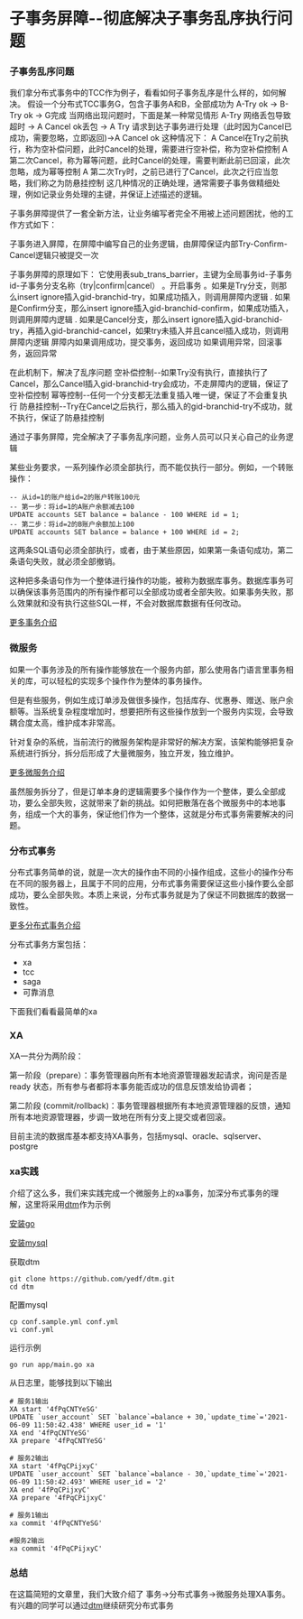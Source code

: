 # 子事务屏障--彻底解决子事务乱序执行问题
### 子事务乱序问题
我们拿分布式事务中的TCC作为例子，看看如何子事务乱序是什么样的，如何解决。
假设一个分布式TCC事务G，包含子事务A和B，全部成功为
A-Try ok -> B-Try ok -> G完成
当网络出现问题时，下面是某一种常见情形
A-Try 网络丢包导致超时 -> A Cancel ok丢包 -> A Try 请求到达子事务进行处理（此时因为Cancel已成功，需要忽略，立即返回)->A Cancel ok
这种情况下：
A Cancel在Try之前执行，称为空补偿问题，此时Cancel的处理，需要进行空补偿，称为空补偿控制
A 第二次Cancel，称为幂等问题，此时Cancel的处理，需要判断此前已回滚，此次忽略，成为幂等控制
A 第二次Try时，之前已进行了Cancel，此次之行应当忽略，我们称之为防悬挂控制
这几种情况的正确处理，通常需要子事务做精细处理，例如记录业务处理的主键，并保证上述描述的逻辑。

子事务屏障提供了一套全新方法，让业务编写者完全不用被上述问题困扰，他的工作方式如下：

子事务进入屏障，在屏障中编写自己的业务逻辑，由屏障保证内部Try-Confirm-Cancel逻辑只被提交一次

子事务屏障的原理如下：
它使用表sub_trans_barrier，主键为全局事务id-子事务id-子事务分支名称（try|confirm|cancel）
。开启事务
。如果是Try分支，则那么insert ignore插入gid-branchid-try，如果成功插入，则调用屏障内逻辑
. 如果是Confirm分支，那么insert ignore插入gid-branchid-confirm，如果成功插入，则调用屏障内逻辑
. 如果是Cancel分支，那么insert ignore插入gid-branchid-try，再插入gid-branchid-cancel，如果try未插入并且cancel插入成功，则调用屏障内逻辑
屏障内如果调用成功，提交事务，返回成功
如果调用异常，回滚事务，返回异常

在此机制下，解决了乱序问题
空补偿控制--如果Try没有执行，直接执行了Cancel，那么Cancel插入gid-branchid-try会成功，不走屏障内的逻辑，保证了空补偿控制
幂等控制--任何一个分支都无法重复插入唯一键，保证了不会重复执行
防悬挂控制--Try在Cancel之后执行，那么插入的gid-branchid-try不成功，就不执行，保证了防悬挂控制

通过子事务屏障，完全解决了子事务乱序问题，业务人员可以只关心自己的业务逻辑


某些业务要求，一系列操作必须全部执行，而不能仅执行一部分。例如，一个转账操作：  

```
-- 从id=1的账户给id=2的账户转账100元
-- 第一步：将id=1的A账户余额减去100
UPDATE accounts SET balance = balance - 100 WHERE id = 1;
-- 第二步：将id=2的B账户余额加上100
UPDATE accounts SET balance = balance + 100 WHERE id = 2;
```
这两条SQL语句必须全部执行，或者，由于某些原因，如果第一条语句成功，第二条语句失败，就必须全部撤销。

这种把多条语句作为一个整体进行操作的功能，被称为数据库事务。数据库事务可以确保该事务范围内的所有操作都可以全部成功或者全部失败。如果事务失败，那么效果就和没有执行这些SQL一样，不会对数据库数据有任何改动。

[更多事务介绍](https://www.liaoxuefeng.com/wiki/1177760294764384/1179611198786848)


### 微服务

如果一个事务涉及的所有操作能够放在一个服务内部，那么使用各门语言里事务相关的库，可以轻松的实现多个操作作为整体的事务操作。

但是有些服务，例如生成订单涉及做很多操作，包括库存、优惠券、赠送、账户余额等。当系统复杂程度增加时，想要把所有这些操作放到一个服务内实现，会导致耦合度太高，维护成本非常高。

针对复杂的系统，当前流行的微服务架构是非常好的解决方案，该架构能够把复杂系统进行拆分，拆分后形成了大量微服务，独立开发，独立维护。

[更多微服务介绍](https://www.zhihu.com/question/65502802)

虽然服务拆分了，但是订单本身的逻辑需要多个操作作为一个整体，要么全部成功，要么全部失败，这就带来了新的挑战。如何把散落在各个微服务中的本地事务，组成一个大的事务，保证他们作为一个整体，这就是分布式事务需要解决的问题。

### 分布式事务
分布式事务简单的说，就是一次大的操作由不同的小操作组成，这些小的操作分布在不同的服务器上，且属于不同的应用，分布式事务需要保证这些小操作要么全部成功，要么全部失败。本质上来说，分布式事务就是为了保证不同数据库的数据一致性。

[更多分布式事务介绍](https://juejin.cn/post/6844903647197806605)

分布式事务方案包括：
  * xa
  * tcc
  * saga
  * 可靠消息
  
下面我们看看最简单的xa

### XA

XA一共分为两阶段：

第一阶段（prepare）：事务管理器向所有本地资源管理器发起请求，询问是否是 ready 状态，所有参与者都将本事务能否成功的信息反馈发给协调者；

第二阶段 (commit/rollback)：事务管理器根据所有本地资源管理器的反馈，通知所有本地资源管理器，步调一致地在所有分支上提交或者回滚。

目前主流的数据库基本都支持XA事务，包括mysql、oracle、sqlserver、postgre

### xa实践

介绍了这么多，我们来实践完成一个微服务上的xa事务，加深分布式事务的理解，这里将采用[dtm](https://github.com/yedf/dtm.git)作为示例

[安装go](https://golang.org/doc/install)

[安装mysql](https://www.mysql.com/cn/)

获取dtm
```
git clone https://github.com/yedf/dtm.git
cd dtm
```
配置mysql
```
cp conf.sample.yml conf.yml
vi conf.yml
```

运行示例

```
go run app/main.go xa
```

从日志里，能够找到以下输出
```
# 服务1输出
XA start '4fPqCNTYeSG'
UPDATE `user_account` SET `balance`=balance + 30,`update_time`='2021-06-09 11:50:42.438' WHERE user_id = '1'
XA end '4fPqCNTYeSG'
XA prepare '4fPqCNTYeSG'

# 服务2输出
XA start '4fPqCPijxyC'
UPDATE `user_account` SET `balance`=balance - 30,`update_time`='2021-06-09 11:50:42.493' WHERE user_id = '2'
XA end '4fPqCPijxyC'
XA prepare '4fPqCPijxyC'

# 服务1输出
xa commit '4fPqCNTYeSG'

#服务2输出
xa commit '4fPqCPijxyC'
```


### 总结
在这篇简短的文章里，我们大致介绍了 事务->分布式事务->微服务处理XA事务。有兴趣的同学可以通过[dtm](https://github.com/yedf/dtm)继续研究分布式事务